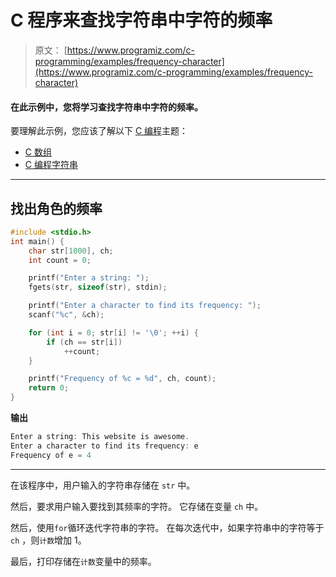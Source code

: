 # C 程序来查找字符串中字符的频率

> 原文： [https://www.programiz.com/c-programming/examples/frequency-character](https://www.programiz.com/c-programming/examples/frequency-character)

#### 在此示例中，您将学习查找字符串中字符的频率。

要理解此示例，您应该了解以下 [C 编程](/c-programming "C tutorial")主题：

*   [C 数组](/c-programming/c-arrays)
*   [C 编程字符串](/c-programming/c-strings)

* * *

## 找出角色的频率

```c
#include <stdio.h>
int main() {
    char str[1000], ch;
    int count = 0;

    printf("Enter a string: ");
    fgets(str, sizeof(str), stdin);

    printf("Enter a character to find its frequency: ");
    scanf("%c", &ch);

    for (int i = 0; str[i] != '\0'; ++i) {
        if (ch == str[i])
            ++count;
    }

    printf("Frequency of %c = %d", ch, count);
    return 0;
} 
```

**输出**

```c
Enter a string: This website is awesome.
Enter a character to find its frequency: e
Frequency of e = 4 
```

* * *

在该程序中，用户输入的字符串存储在 `str` 中。

然后，要求用户输入要找到其频率的字符。 它存储在变量 `ch` 中。

然后，使用`for`循环迭代字符串的字符。 在每次迭代中，如果字符串中的字符等于 `ch` ，则`计数`增加 1。

最后，打印存储在`计数`变量中的频率。